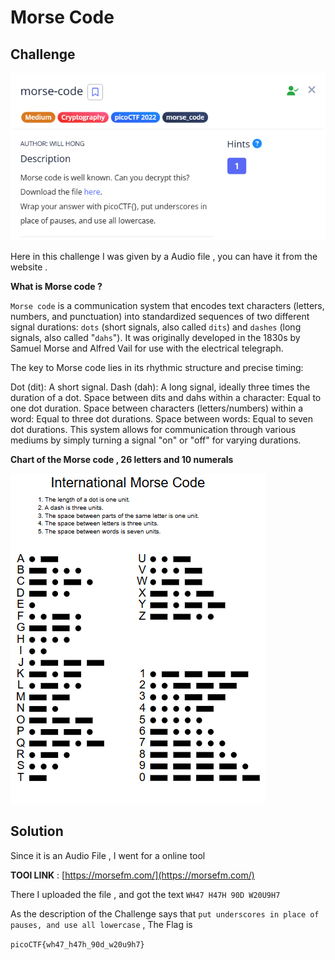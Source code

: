 # Morse Code 

## Challenge 

![morse code](../../../../static/img/morsecode.PNG)

Here in this challenge I was given by a Audio file , you can have it from the website .

**What is Morse code ?**

`Morse code` is a communication system that encodes text characters (letters, numbers, and punctuation) into standardized sequences of two different signal durations: `dots` (short signals, also called `dits`) and `dashes` (long signals, also called "`dahs`"). It was originally developed in the 1830s by Samuel Morse and Alfred Vail for use with the electrical telegraph.

The key to Morse code lies in its rhythmic structure and precise timing:

Dot (dit): A short signal.
Dash (dah): A long signal, ideally three times the duration of a dot.
Space between dits and dahs within a character: Equal to one dot duration.
Space between characters (letters/numbers) within a word: Equal to three dot durations.
Space between words: Equal to seven dot durations.
This system allows for communication through various mediums by simply turning a signal "on" or "off" for varying durations.

**Chart of the Morse code , 26 letters and 10 numerals**

![morseCodeChart](../../../../static/img/morsecodechart.PNG)


## Solution 

Since it is an Audio File , I went for a online tool 

**TOOl LINK** : [https://morsefm.com/](https://morsefm.com/)

There I uploaded the file , and got the text `WH47 H47H 90D W20U9H7` 

As the description of the Challenge says that ` put underscores in place of pauses, and use all lowercase ` , The Flag is 

`picoCTF{wh47_h47h_90d_w20u9h7}`
















































































<!-- https://upload.wikimedia.org/wikipedia/commons/thumb/b/b5/International_Morse_Code.svg/800px-International_Morse_Code.svg.png -->